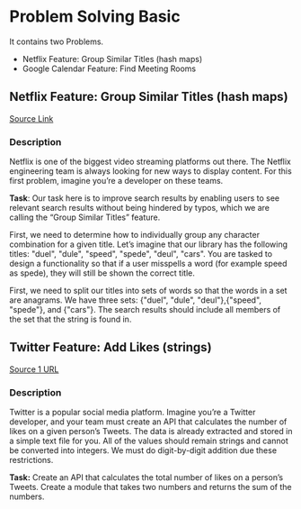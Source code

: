 # Problem Solving Basic  

It contains two Problems.
* Netflix Feature: Group Similar Titles (hash maps)  
* Google Calendar Feature: Find Meeting Rooms

## Netflix Feature: Group Similar Titles (hash maps)


[Source Link](https://www.educative.io/blog/crack-coding-interview-real-world-problems#netflix)


### Description  

Netflix is one of the biggest video streaming platforms out there. The Netflix engineering team is always looking for new ways to display content. For this first problem, imagine you’re a developer on these teams.  

**Task**: Our task here is to improve search results by enabling users to see relevant search results without being hindered by typos, which we are calling the “Group Similar Titles” feature.  



First, we need to determine how to individually group any character combination for a given title. Let’s imagine that our library has the following titles: "duel", "dule", "speed", "spede", "deul", "cars". You are tasked to design a functionality so that if a user misspells a word (for example speed as spede), they will still be shown the correct title.

First, we need to split our titles into sets of words so that the words in a set are anagrams. We have three sets: {"duel", "dule", "deul"},{"speed", "spede"}, and {"cars"}. The search results should include all members of the set that the string is found in.  



## Twitter Feature: Add Likes (strings)

[Source 1 URL](https://www.educative.io/blog/crack-coding-interview-real-world-problems#where)



### Description

Twitter is a popular social media platform. Imagine you’re a Twitter developer, and your team must create an API that calculates the number of likes on a given person’s Tweets. 
The data is already extracted and stored in a simple text file for you. All of the values should remain strings and cannot be converted into integers. We must do digit-by-digit addition due these restrictions. 
  
**Task:** Create an API that calculates the total number of likes on a person’s Tweets. Create a module that takes two numbers and returns the sum of the numbers.
